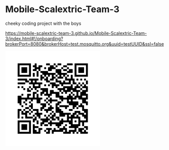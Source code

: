 # Mobile-Scalextric-Team-3
cheeky coding project with the boys


https://mobile-scalextric-team-3.github.io/Mobile-Scalextric-Team-3/index.html#!/onboarding?brokerPort=8080&brokerHost=test.mosquitto.org&uuid=testUUID&ssl=false


![Image of QR Code](https://github.com/Mobile-Scalextric-Team-3/Mobile-Scalextric-Team-3/blob/master/assets/img/QRcode.png)
